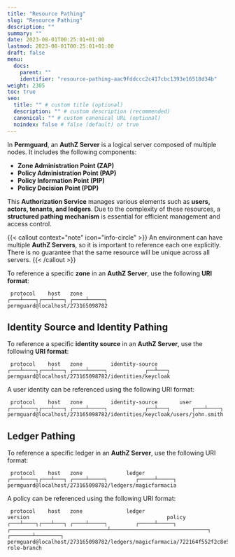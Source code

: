 ```yaml
---
title: "Resource Pathing"
slug: "Resource Pathing"
description: ""
summary: ""
date: 2023-08-01T00:25:01+01:00
lastmod: 2023-08-01T00:25:01+01:00
draft: false
menu:
  docs:
    parent: ""
    identifier: "resource-pathing-aac9fddccc2c417cbc1393e16518d34b"
weight: 2305
toc: true
seo:
  title: "" # custom title (optional)
  description: "" # custom description (recommended)
  canonical: "" # custom canonical URL (optional)
  noindex: false # false (default) or true
---
```


In **Permguard**, an **AuthZ Server** is a logical server composed of multiple nodes. It includes the following components:

- **Zone Administration Point (ZAP)**
- **Policy Administration Point (PAP)**
- **Policy Information Point (PIP)**
- **Policy Decision Point (PDP)**

This **Authorization Service** manages various elements such as **users, actors, tenants, and ledgers**.
Due to the complexity of these resources, a **structured pathing mechanism** is essential for efficient management and access control.

{{< callout context="note" icon="info-circle" >}}
An environment can have multiple **AuthZ Servers**, so it is important to reference each one explicitly.
There is no guarantee that the same resource will be unique across all servers.
{{< /callout >}}

To reference a specific **zone** in an **AuthZ Server**, use the following **URI format**:

```text
 protocol    host   zone
┌───┴────┐┌───┴───┐ ┌────┴─────┐
permguard@localhost/273165098782
```

## Identity Source and Identity Pathing

To reference a specific **identity source** in an **AuthZ Server**, use the following **URI format**:

```text
 protocol    host   zone         identity-source
┌───┴────┐┌───┴───┐ ┌────┴─────┐            ┌──┴───┐
permguard@localhost/273165098782/identities/keycloak
```

A user identity can be referenced using the following URI format:

```text
 protocol    host   zone         identity-source       user
┌───┴────┐┌───┴───┐ ┌────┴─────┐            ┌──┴───┐       ┌───┴────┐
permguard@localhost/273165098782/identities/keycloak/users/john.smith
```

## Ledger Pathing

To reference a specific ledger in an **AuthZ Server**, use the following URI format:

```text
 protocol    host   zone              ledger
┌───┴────┐┌───┴───┐ ┌────┴─────┐         ┌─────┴─────┐
permguard@localhost/273165098782/ledgers/magicfarmacia
```

A policy can be referenced using the following URI format:

```text
 protocol    host   zone              ledger                                 version                                            policy
┌───┴────┐┌───┴───┐ ┌────┴─────┐         ┌─────┴─────┐ ┌───────────────────────────────┴───────────────────────────────┐         ┌───────┴────────┐
permguard@localhost/273165098782/ledgers/magicfarmacia/722164f552f2c8e582d4ef79270c7ec94b3633e8172af6ea53ffe1fdf64d66de/policies/assign-role-branch
```
